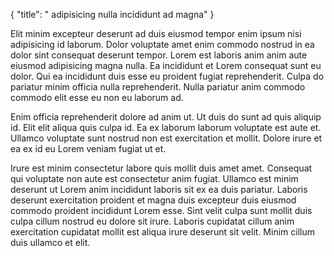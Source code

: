 {
  "title": " adipisicing nulla incididunt ad magna"
}

Elit minim excepteur deserunt ad duis eiusmod tempor enim ipsum nisi adipisicing id laborum. Dolor voluptate amet enim commodo nostrud in ea dolor sint consequat deserunt tempor. Lorem est laboris anim anim aute eiusmod adipisicing magna nulla. Ea incididunt et Lorem consequat sunt eu dolor. Qui ea incididunt duis esse eu proident fugiat reprehenderit. Culpa do pariatur minim officia nulla reprehenderit. Nulla pariatur anim commodo commodo elit esse eu non eu laborum ad.

Enim officia reprehenderit dolore ad anim ut. Ut duis do sunt ad quis aliquip id. Elit elit aliqua quis culpa id. Ea ex laborum laborum voluptate est aute et. Ullamco voluptate sunt nostrud non est exercitation et mollit. Dolore irure et ea ex id eu Lorem veniam fugiat ut et.

Irure est minim consectetur labore quis mollit duis amet amet. Consequat qui voluptate non aute est consectetur anim fugiat. Ullamco est minim deserunt ut Lorem anim incididunt laboris sit ex ea duis pariatur. Laboris deserunt exercitation proident et magna duis excepteur duis eiusmod commodo proident incididunt Lorem esse. Sint velit culpa sunt mollit duis culpa cillum nostrud eu dolore sit irure. Laboris cupidatat cillum anim exercitation cupidatat mollit est aliqua irure deserunt sit velit. Minim cillum duis ullamco et elit.